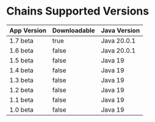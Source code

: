 # Chains Supported Versions

| App Version  | Downloadable | Java Version |
| ------------ | ------------ | ------------ |
| 1.7 beta     | true         | Java 20.0.1  |
| 1.6 beta     | false        | Java 20.0.1  |
| 1.5 beta     | false        | Java 19      |
| 1.4 beta     | false        | Java 19      |
| 1.3 beta     | false        | Java 19      |
| 1.2 beta     | false        | Java 19      |
| 1.1 beta     | false        | Java 19      |
| 1.0 beta     | false        | Java 19      |
